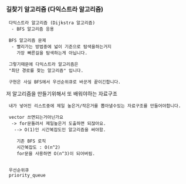 ﻿### 길찾기 알고리즘 (다익스트라 알고리즘)

```
 다익스트라 알고리즘 (Dijkstra 알고리즘)
  - BFS 알고리즘 응용

 BFS 알고리즘 문제
  - 빨리가는 방법중에 넓이 기준으로 탐색을하는거지
	가장 빠른길을 탐색하는게 아닙니다.

 그렇기때문에 다익스트라 알고리즘은
 "최단 경로를 찾는 알고리즘" 입니다.

 구현은 사실 BFS에서 우선순위큐로 바꾼게 끝이긴합니다.
```


저 알고리즘을 만들기위해서 또 배워야하는 자료구조

```
 내가 넣어진 리스트중에 제일 높은거/작은거를 뽑아낼수있는 자료구조를 만들어야합니다.

 vector 쓰면되는거아닌가요
  -> for문돌려서 제일높은거 도출하면 되잖아요.
   --> O(1)인 시간복잡도인 알고리즘을 써야함.

	기존 BFS 로직
	시간복잡도 : O(n^2) 
	for문을 사용하면 O(n^3)이 되어버림.


 우선순위큐
 priority_queue
```


